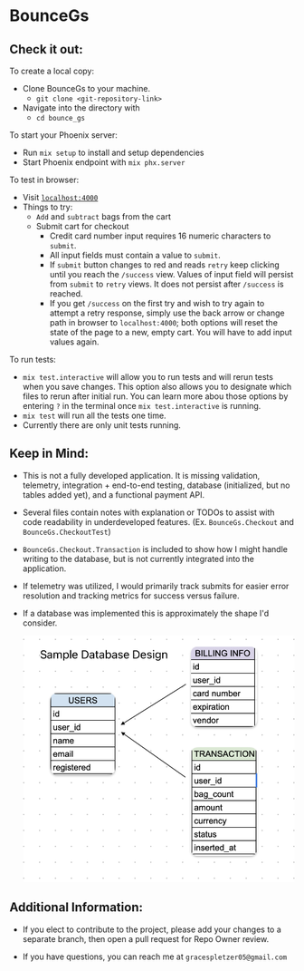 # BounceGs

## Check it out:

To create a local copy:

- Clone BounceGs to your machine.
  - `git clone <git-repository-link>`
- Navigate into the directory with
  - `cd bounce_gs`

To start your Phoenix server:

- Run `mix setup` to install and setup dependencies
- Start Phoenix endpoint with `mix phx.server`

To test in browser:

- Visit [`localhost:4000`](http://localhost:4000)
- Things to try:
  - `Add` and `subtract` bags from the cart
  - Submit cart for checkout
    - Credit card number input requires 16 numeric characters to `submit`.
    - All input fields must contain a value to `submit`.
    - If `submit` button changes to red and reads `retry` keep clicking until you reach the `/success` view. Values of input field will persist from `submit` to `retry` views. It does not persist after `/success` is reached.
    - If you get `/success` on the first try and wish to try again to attempt a retry response, simply use the back arrow or change path in browser to `localhost:4000`; both options will reset the state of the page to a new, empty cart. You will have to add input values again.

To run tests:

- `mix test.interactive` will allow you to run tests and will rerun tests when you save changes. This option also allows you to designate which files to rerun after initial run. You can learn more abou those options by entering `?` in the terminal once `mix test.interactive` is running.
- `mix test` will run all the tests one time.
- Currently there are only unit tests running.

## Keep in Mind:

- This is not a fully developed application. It is missing validation, telemetry, integration + end-to-end testing, database (initialized, but no tables added yet), and a functional payment API.

- Several files contain notes with explanation or TODOs to assist with code readability in underdeveloped features. (Ex. `BounceGs.Checkout` and `BounceGs.CheckoutTest`)

- `BounceGs.Checkout.Transaction` is included to show how I might handle writing to the database, but is not currently integrated into the application.

- If telemetry was utilized, I would primarily track submits for easier error resolution and tracking metrics for success versus failure.

- If a database was implemented this is approximately the shape I'd consider.

  ![alttext](https://github.com/gspletzer/bounce_gs/blob/main/assets/images/bounce_gs_database.png)

## Additional Information:

- If you elect to contribute to the project, please add your changes to a separate branch, then open a pull request for Repo Owner review.

- If you have questions, you can reach me at `gracespletzer05@gmail.com`
